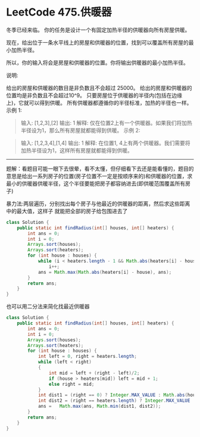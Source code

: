 # LeetCode 475.供暖器

冬季已经来临。 你的任务是设计一个有固定加热半径的供暖器向所有房屋供暖。

现在，给出位于一条水平线上的房屋和供暖器的位置，找到可以覆盖所有房屋的最小加热半径。

所以，你的输入将会是房屋和供暖器的位置。你将输出供暖器的最小加热半径。

说明:

给出的房屋和供暖器的数目是非负数且不会超过 25000。
给出的房屋和供暖器的位置均是非负数且不会超过10^9。
只要房屋位于供暖器的半径内(包括在边缘上)，它就可以得到供暖。
所有供暖器都遵循你的半径标准，加热的半径也一样。
示例 1:

> 输入: [1,2,3],[2]
> 输出: 1
> 解释: 仅在位置2上有一个供暖器。如果我们将加热半径设为1，那么所有房屋就都能得到供暖。
> 示例 2:

> 输入: [1,2,3,4],[1,4]
> 输出: 1
> 解释: 在位置1, 4上有两个供暖器。我们需要将加热半径设为1，这样所有房屋就都能得到供暖。

------

题解：看题目可能一眼下去很晕，看不太懂，但仔细看下去还是能看懂的，题目的意思是给出一系列房子的位置(房子位置不一定是按顺序来的)和供暖器的位置，求最小的供暖器供暖半径，这个半径要能把房子都容纳进去(即供暖范围覆盖所有房子)

暴力法:两层遍历，分别找出每个房子与他最近的供暖器的距离，然后求这些距离中的最大值，这样子			就能把全部的房子给包围进去了

```java
class Solution {
    public static int findRadius(int[] houses, int[] heaters) {
        int ans = 0;
        int i = 0;
        Arrays.sort(houses);
        Arrays.sort(heaters);
        for (int house : houses) {
            while (i < heaters.length - 1 && Math.abs(heaters[i] - house) >= Math.abs(heaters[i + 1] - house))
                i++;
            ans = Math.max(Math.abs(heaters[i] - house), ans);
        }
        return ans;
    }
}
```

也可以用二分法来简化找最近供暖器

```java
class Solution {
    public static int findRadius(int[] houses, int[] heaters) {
        int ans = 0;
        int i = 0;
        Arrays.sort(houses);
        Arrays.sort(heaters);
        for (int house : houses) {
            int left = 0, right = heaters.length;
            while (left < right)
            {
                int mid = left + (right - left)/2;
                if (house > heaters[mid]) left = mid + 1;
                else right = mid;
            }
            int dist1 = (right == 0) ? Integer.MAX_VALUE : Math.abs(house - heaters[right - 1]);
            int dist2 = (right == heaters.length) ? Integer.MAX_VALUE : Math.abs(house - heaters[right]);
            ans =   Math.max(ans, Math.min(dist1, dist2));
        }
        return ans;
    }
}
```

